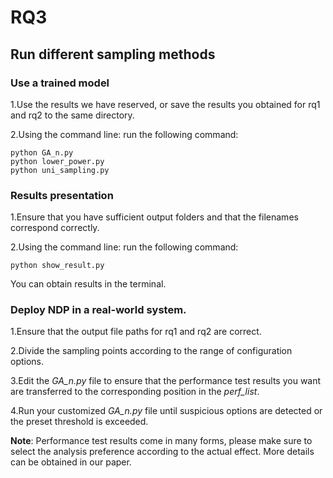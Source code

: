 # RQ3



## Run different sampling methods

### Use a trained model
1.Use the results we have reserved, or save the results you obtained for rq1 and rq2 to the same directory.

2.Using the command line: run the following command:

```
python GA_n.py
python lower_power.py
python uni_sampling.py

```


### Results presentation

1.Ensure that you have sufficient output folders and that the filenames correspond correctly.

2.Using the command line: run the following command:

```
python show_result.py
```
You can obtain results in the terminal.

### Deploy NDP in a real-world system.
1.Ensure that the output file paths for rq1 and rq2 are correct.

2.Divide the sampling points according to the range of configuration options.

3.Edit the *GA_n.py* file to ensure that the performance test results you want are transferred to the corresponding position in the *perf_list*.

4.Run your customized *GA_n.py* file until suspicious options are detected or the preset threshold is exceeded.

**Note**: Performance test results come in many forms, please make sure to select the analysis preference according to the actual effect. More details can be obtained in our paper.

